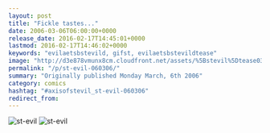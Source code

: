 ```yaml
---
layout: post
title: "Fickle tastes..."
date: 2006-03-06T06:00:00+0000
release_date: 2016-02-17T14:45:01+0000
lastmod: 2016-02-17T14:46:02+0000
keywords: "evilaetsbstevild, gifst, evilaetsbstevildtease"
image: "http://d3e878vmunx8cm.cloudfront.net/assets/%5Bstevil%5Dtease03-06-06.gif"
permalink: "/p/st-evil-060306/"
summary: "Originally published Monday March, 6th 2006"
category: comics
hashtag: "#axisofstevil_st-evil-060306"
redirect_from:
---
```


![st-evil](http://d3e878vmunx8cm.cloudfront.net/assets/%5Bstevil%5Dtease03-06-06.gif)
![st-evil](http://d3e878vmunx8cm.cloudfront.net/assets/%5Bstevil%5D03-06-06.gif)
